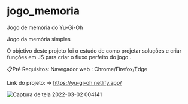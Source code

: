 # jogo_memoria
 Jogo de memória do Yu-Gi-Oh

Jogo da memória simples

O objetivo deste projeto foi o estudo de como projetar soluções e criar funções em JS para criar o fluxo perfeito do jogo .

📋Pré Requisitos:
Navegador web : Chrome/Firefox/Edge

Link do projeto: => https://yu-gi-oh.netlify.app/

![Captura de tela 2022-03-02 004141](https://user-images.githubusercontent.com/27660298/156297304-2e1fba66-d97b-4ea2-a6ee-598200a63b0e.jpg)

